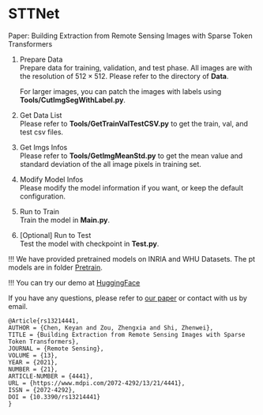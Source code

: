 # STTNet
Paper: Building Extraction from Remote Sensing Images with Sparse Token Transformers
1. Prepare Data     
   Prepare data for training, validation, and test phase. All images are with the resolution of $512 \times 512$. Please refer to the directory of **Data**.
  
   For larger images, you can patch the images with labels using **Tools/CutImgSegWithLabel.py**.
2. Get Data List    
   Please refer to **Tools/GetTrainValTestCSV.py** to get the train, val, and test csv files.
3. Get Imgs Infos     
   Please refer to **Tools/GetImgMeanStd.py** to get the mean value and standard deviation of the all image pixels in training set.
4. Modify Model Infos    
   Please modify the model information if you want, or keep the default configuration.
5. Run to Train    
   Train the model in **Main.py**.
6. [Optional] Run to Test    
   Test the model with checkpoint in **Test.py**.

!!! We have provided pretrained models on INRIA and WHU Datasets. The pt models are in folder [Pretrain](https://huggingface.co/KyanChen/BuildingExtraction/tree/main/Pretrain).

!!! You can try our demo at [HuggingFace](https://huggingface.co/spaces/KyanChen/BuildingExtraction)

If you have any questions, please refer to [our paper](https://www.mdpi.com/2072-4292/13/21/4441) or contact with us by email.

```
@Article{rs13214441,
AUTHOR = {Chen, Keyan and Zou, Zhengxia and Shi, Zhenwei},
TITLE = {Building Extraction from Remote Sensing Images with Sparse Token Transformers},
JOURNAL = {Remote Sensing},
VOLUME = {13},
YEAR = {2021},
NUMBER = {21},
ARTICLE-NUMBER = {4441},
URL = {https://www.mdpi.com/2072-4292/13/21/4441},
ISSN = {2072-4292},
DOI = {10.3390/rs13214441}
}
```
